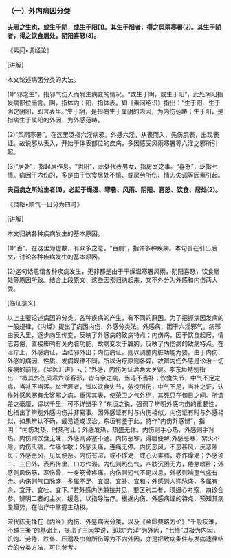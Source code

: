 ### （一）外内病因分类

**夫邪之生也，或生于阴，或生于阳(1)。其生于阳者，得之风雨寒暑(2)。其生于阴者，得之饮食居处，阴阳喜怒(3)。**

《素问•调经论》

[讲解]

本文论述病因分类的大法。

(1)“邪之生”，指邪气伤人而发生病变的情况。“或生于阴，或生于阳”，此处阴阳指发病部位而言。阴，指体内；阳，指体表。如《素问绍识》指出：“生于阳、生于阴之阴阳，即言表里。”生于阴，是指病生于属阴的内因，为内伤范畴；生于阳，是指病生于属阳的外因，为外感范畴。

(2)“风雨寒暑”，在这里泛指六淫病邪。外感六淫，从表而入，先伤肌表，出现表证。故说邪从表入，开始于体表部位的疾病，多因感受风雨寒暑等六淫之邪所引起。

(3)“居处”，指起居作息。“阴阳”，此处代表男女，指房室之事。“喜怒”，泛指七情。病因于内伤的，多是由于饮食居处不慎、或房劳所伤、情志失调等因素引起。

**夫百病之所始生者(1)，必起于燥湿、寒暑、风雨、阴阳、喜怒、饮食、居处(2)。**

《灵枢•顺气一日分为四时》

[讲解]

本文归纳各种疾病发生的基本原因。

(1)“百”，在这里为虚数，有众多之意。“百病”，指许多种疾病。本句旨在引出后文，讨论各种疾病发生的基本原因。

(2)这句话意谓各种疾病发生，无非都是由于干燥温寒暑风雨，阴阳喜怒，饮食居处等原因所致。结合上段原文，这些因素归纳起来，又不外分为外感和内伤两大类。

[临证意义]

以上主要论述病因的分类。各种疾病的产生，有不同的原因。为了把握病因发病的一般规律，《内经》提出了病因内伤、外感分类法。外感病，因于六淫邪气，病邪由表入里，逐步向里传变，反映了外感病的致病特点；内伤病，因于饮食起居，情志劳倦，直接影晌有关内脏功能，故病变发于脏腑，反映了内伤病的致病特点。在治疗上，外感病证，当祛邪外出；内伤病证，则以调整内脏功能为要。由于内伤、外感的病因、性质、发病规律不同，所以治疗原则各异。故辨内伤外感是诊治一切疾病的前提。《吴医汇讲》云：“外感，内伤为证治两大关键。李东垣特别指出：“概其外伤风寒六淫客邪，皆有余之病，当泻不当补；饮食失节，中气不足之病，当补不当泻。举世医者，皆以饮食失节，劳役所伤，中气不足，当补之证，认作外感风寒有余客邪之病，重泻其表，使荣卫之气外绝，其死只在旬日之间。所谓差之毫厘，谬以千里，可不详辨乎？”东垣之说，强调了辨明外感内伤的重要性，也指出了辨别外感内伤并非易事。因外感证有时与内伤相似，内伤证有时与外感相似，如果辨认不确，最易造成误治。东垣有鉴于此，特作“内伤外感辨”，指明：“内伤发热，时热时止；外感发热，热盛无休。内伤则手心热，外感则手背热。内伤则饮食无味，外感则鼻塞不通。内伤恶寒，得暖便解;外感恶寒，絮火不除。内伤头痛，乍痛乍歇；外感头痛，连痛无停。内伤恶风，不恶甚风，反恶隙风；外感恶风，见风便恶。内伤有湿，或不作渴，或心火乘肺，亦作燥渴；外感须二、三日外，表热传里，口方作渴。内伤则热伤气，四肢沉困无力，倦怠嗜卧；外感则风伤筋，寒伤骨，一身筋骨疼痛。内伤则短气不足以息，外感则喘壅气盛有余。内伤则气口脉盛，多属不足，宜温、宜补、宜和；外感则人迎脉盛，多属有余，宜汗、宜吐、宜下。”若外感内伤兼挟并见，要区别二者，须细心考察，四诊合参，辨明二者的主次、缓急，以指导治疗。根据内伤、外感病证的特点，预知其病变趋势，在治疗中掌握主动权。

宋代陈无择在《内经》内伤、外感病因分类，以及《金匮要略方论》“千般疢难，不越三条”的基础上，提出了三因学说，即以“六淫”为外因，“七情”过极为内因，饥饱、劳倦、跌仆、压溺及虫兽所伤等为不内外因，亦是把致病条件与发病途径结合的分类方法，可供参考。
